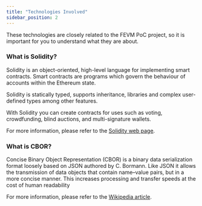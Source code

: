 ```yaml
---
title: "Technologies Involved"
sidebar_position: 2
---
```

These technologies are closely related to the FEVM PoC project, so it is important for you to understand what they are about.

### What is Solidity?
Solidity is an object-oriented, high-level language for implementing smart contracts. Smart contracts are programs which govern the behaviour of accounts within the Ethereum state.

Solidity is statically typed, supports inheritance, libraries and complex user-defined types among other features.

With Solidity you can create contracts for uses such as voting, crowdfunding, blind auctions, and multi-signature wallets.

For more information, please refer to the [Solidity web page](https://docs.soliditylang.org/en/v0.8.16/).

### What is CBOR?

Concise Binary Object Representation (CBOR) is a binary data serialization format loosely based on JSON authored by C. Bormann. Like JSON it allows the transmission of data objects that contain name–value pairs, but in a more concise manner. This increases processing and transfer speeds at the cost of human readability

For more information, please refer to the [Wikipedia article](https://en.wikipedia.org/wiki/CBOR).
